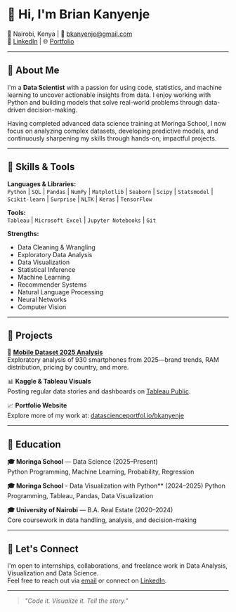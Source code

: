 # 👋 Hi, I'm Brian Kanyenje

📍 Nairobi, Kenya | 📧 bkanyenje@gmail.com  
🔗 [LinkedIn](https://www.linkedin.com/in/brian-kanyenje-bk/) | 🌐 [Portfolio](https://www.datascienceportfol.io/bkanyenje)

---

## 🧠 About Me

I'm a **Data Scientist** with a passion for using code, statistics, and machine learning to uncover actionable insights from data. I enjoy working with Python and building models that solve real-world problems through data-driven decision-making.

Having completed advanced data science training at Moringa School, I now focus on analyzing complex datasets, developing predictive models, and continuously sharpening my skills through hands-on, impactful projects.

---

## 💼 Skills & Tools

**Languages & Libraries:**  
`Python` | `SQL` | `Pandas` | `NumPy` | `Matplotlib` | `Seaborn` | `Scipy` | `Statsmodel` | `Scikit-learn` | `Surprise` | `NLTK` | `Keras` | `TensorFlow` 

**Tools:**  
`Tableau` | `Microsoft Excel` | `Jupyter Notebooks` | `Git`

**Strengths:**  
- Data Cleaning & Wrangling  
- Exploratory Data Analysis  
- Data Visualization  
- Statistical Inference  
- Machine Learning
- Recommender Systems
- Natural Language Processing
- Neural Networks
- Computer Vision


---

## 📂 Projects

📱 **[Mobile Dataset 2025 Analysis](https://www.kaggle.com/code/arthur254/mobile-dataset-2025)**  
Exploratory analysis of 930 smartphones from 2025—brand trends, RAM distribution, pricing by country, and more.

📊 **Kaggle & Tableau Visuals**  
Posting regular data stories and dashboards on [Tableau Public](https://public.tableau.com/app/profile/brian.arthur1141/vizzes).

📈 **Portfolio Website**  
Explore more of my work at: [datascienceportfol.io/bkanyenje](https://www.datascienceportfol.io/bkanyenje)

---

## 📘 Education

**🎓 Moringa School** — Data Science (2025–Present)  
Python Programming, Machine Learning, Probability, Regression

**🎓 Moringa School** - Data Visualization with Python** (2024–2025)
Python Programming, Tableau, Pandas, Data Visualization

**🎓 University of Nairobi** — B.A. Real Estate (2020–2024)  
Core coursework in data handling, analysis, and decision-making

---

## 🤝 Let's Connect

I'm open to internships, collaborations, and freelance work in Data Analysis, Visualization and Data Science.  
Feel free to reach out via [email](mailto:bkanyenje@gmail.com) or connect on [LinkedIn]([https://www.linkedin.com/in/brian-kanyenje-72818b358](https://www.linkedin.com/in/brian-kanyenje-bk/)).

---

> *"Code it. Visualize it. Tell the story."*
